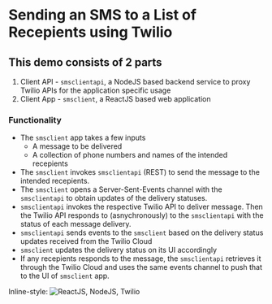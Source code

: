 # Sending an SMS to a List of Recepients using Twilio
## This demo consists of 2 parts
1. Client API - `smsclientapi`, a NodeJS based backend service to proxy Twilio APIs for the application specific usage
2. Client App - `smsclient`, a ReactJS based web application
### Functionality
* The `smsclient` app takes a few inputs
    * A message to be delivered
    * A collection of phone numbers and names of the intended recepients
* The `smsclient` invokes `smsclientapi` (REST) to send the message to the intended recepients.
* The `smsclient` opens a Server-Sent-Events channel with the `smsclientapi` to obtain updates of the delivery statuses.
* `smsclientapi` invokes the respective Twilio API to deliver message. Then the Twilio API responds to (asnychronously) to the `smsclientapi` with the status of each message delivery.
* `smsclientapi` sends events to the `smsclient` based on the delivery status updates received from the Twilio Cloud
* `smsclient` updates the delivery status on its UI accordingly
* If any recepients responds to the message, the `smsclientapi` retrieves it through the Twilio Cloud and uses the same events channel to push that to the UI of `smsclient` app.

Inline-style: 
![ReactJS, NodeJS, Twilio](https://github.com/knightbeat/twilio/twilio_demo.png "The Demo Setup")